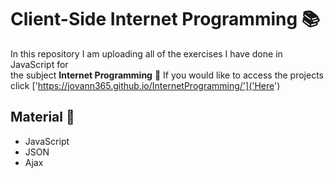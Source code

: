# Client-Side Internet Programming :books:

In this repository I am uploading all of the exercises I have done in JavaScript for   
the subject **Internet Programming** :email:
If you would like to access the projects click ['https://jovann365.github.io/InternetProgramming/']('Here')

## Material :file_folder:

- JavaScript
- JSON
- Ajax
